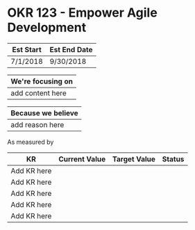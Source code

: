 # OKR 123 - Empower Agile Development
| Est Start | Est End Date |
----------- | -------------|
| 7/1/2018  | 9/30/2018 |


| We're focusing on |
| --- |
|  add content here |

|Because we believe |
| --- |
|  add reason here |

As measured by

| KR | Current Value | Target Value | Status |
| --- | ----| --- | --- |
| Add KR here |  |  |  |
| Add KR here |  |  |  |
| Add KR here |  |  |  |
| Add KR here |  |  |  |
| Add KR here |  |  |  |






